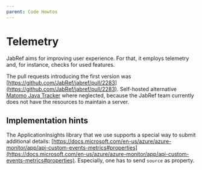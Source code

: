 ```yaml
---
parent: Code Howtos
---
```

# Telemetry

JabRef aims for improving user experience. For that, it employs telemetry and, for instance, checks for used features.

The pull requests introducing the first version was [https://github.com/JabRef/jabref/pull/2283](https://github.com/JabRef/jabref/pull/2283). Self-hosted alternative [Matomo Java Tracker](https://github.com/matomo-org/matomo-java-tracker) where neglected, because the JabRef team currently does not have the resources to maintain a server.

## Implementation hints

The ApplicationInsights library that we use supports a special way to submit additional details: [https://docs.microsoft.com/en-us/azure/azure-monitor/app/api-custom-events-metrics#properties](https://docs.microsoft.com/en-us/azure/azure-monitor/app/api-custom-events-metrics#properties). Especially, one has to send `source` as property.
